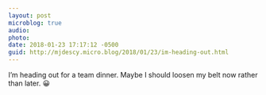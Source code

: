 ```yaml
---
layout: post
microblog: true
audio: 
photo: 
date: 2018-01-23 17:17:12 -0500
guid: http://mjdescy.micro.blog/2018/01/23/im-heading-out.html
---
```

I’m heading out for a team dinner. Maybe I should loosen my belt now rather than later. 😀
